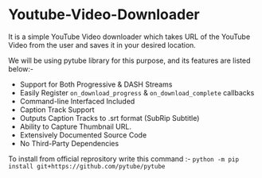 # Youtube-Video-Downloader

It is a simple YouTube Video downloader which takes URL of the YouTube Video from the user and saves it in your desired location.

We will be using pytube library for this purpose, and its features are listed below:-
* Support for Both Progressive & DASH Streams
* Easily Register `on_download_progress` & `on_download_complete` callbacks
* Command-line Interfaced Included
* Caption Track Support
* Outputs Caption Tracks to .srt format (SubRip Subtitle)
* Ability to Capture Thumbnail URL.
* Extensively Documented Source Code
* No Third-Party Dependencies

To install from official reprository write this command :- 
`python -m pip install git+https://github.com/pytube/pytube`
